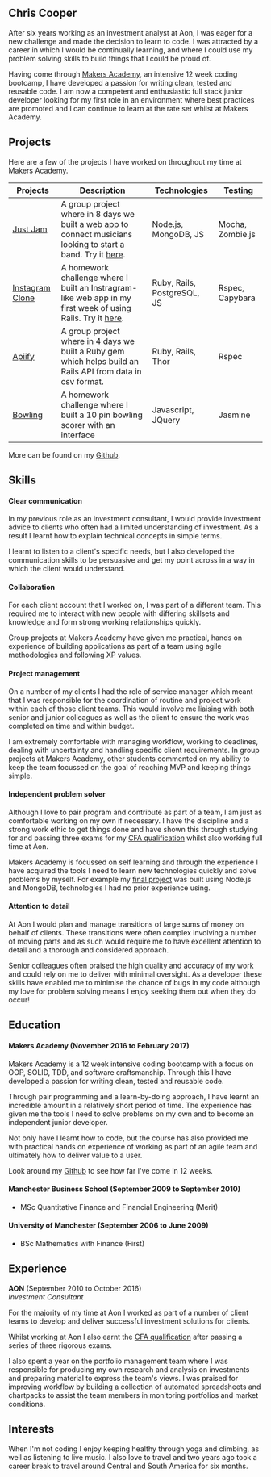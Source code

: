 ## Chris Cooper

After six years working as an investment analyst at Aon, I was eager for a new challenge and made the decision to learn to code. I was attracted by a career in which I would be continually learning, and where I could use my problem solving skills to build things that I could be proud of.

Having come through [Makers Academy](http://www.makersacademy.com/), an intensive 12 week coding bootcamp, I have developed a passion for writing clean, tested and reusable code. I am now a competent and enthusiastic full stack junior developer looking for my first role in an environment where best practices are promoted and I can continue to learn at the rate set whilst at Makers Academy.

## Projects

Here are a few of the projects I have worked on throughout my time at Makers Academy.


| Projects   | Description   | Technologies  | Testing |
| ---------- |---------------| --------------| --------- |
|[Just Jam](https://github.com/Gweaton/just-jam)|A group project where in 8 days we built a web app to connect musicians looking to start a band. Try it [here](http://just-jam.herokuapp.com/).| Node.js, MongoDB, JS |Mocha, Zombie.js|
| [Instagram Clone](https://github.com/cjcoops/instagram-challenge) | A homework challenge where I built an Instragram-like web app in my first week of using Rails. Try it [here](https://insta-clone-474.herokuapp.com/). | Ruby, Rails, PostgreSQL, JS | Rspec, Capybara |
| [Apiify](https://github.com/oscar-barlow/apiify)  | A group project where in 4 days we built a Ruby gem which helps build an Rails API from data in csv format. | Ruby, Rails, Thor | Rspec |
| [Bowling](https://github.com/cjcoops/bowling-challenge)| A homework challenge where I built a 10 pin bowling scorer with an interface| Javascript, JQuery | Jasmine |

More can be found on my [Github](https://github.com/cjcoops).


## Skills

#### Clear communication
In my previous role as an investment consultant, I would provide investment advice to clients who often had a limited understanding of investment. As a result I learnt how to explain technical concepts in simple terms.

I learnt to listen to a client's specific needs, but I also developed the communication skills to be persuasive and get my point across in a way in which the client would understand.

#### Collaboration
For each client account that I worked on, I was part of a different team. This required me to interact with new people with differing skillsets and knowledge and form strong working relationships quickly.

Group projects at Makers Academy have given me practical, hands on experience of building applications as part of a team using agile methodologies and following XP values.

#### Project management
On a number of my clients I had the role of service manager which meant that I was responsible for the coordination of routine and project work within each of those client teams. This would involve me liaising with both senior and junior colleagues as well as the client to ensure the work was completed on time and within budget.

I am extremely comfortable with managing workflow, working to deadlines, dealing with uncertainty and handling specific client requirements. In group projects at Makers Academy, other students commented on my ability to keep the team focussed on the goal of reaching MVP and keeping things simple.

#### Independent problem solver
Although I love to pair program and contribute as part of a team,  I am just as comfortable working on my own if necessary. I have the discipline and a strong work ethic to get things done and have shown this through studying for and passing three exams for my [CFA qualification](https://www.cfainstitute.org/programs/cfaprogram/Pages/index.aspx) whilst also working full time at Aon.

Makers Academy is focussed on self learning and through the experience I have acquired the tools I need to learn new technologies quickly and solve problems by myself. For example my [final project](https://github.com/Gweaton/just-jam) was built using Node.js and MongoDB, technologies I had no prior experience using.

#### Attention to detail
At Aon I would plan and manage transitions of large sums of money on behalf of clients. These transitions were often complex involving a number of moving parts and as such would require me to have excellent attention to detail and a thorough and considered approach.

Senior colleagues often praised the high quality and accuracy of my work and could rely on me to deliver with minimal oversight. As a developer these skills have enabled me to minimise the chance of bugs in my code although my love for problem solving means I enjoy seeking them out when they do occur!

## Education

#### Makers Academy (November 2016 to February 2017)

Makers Academy is a 12 week intensive coding bootcamp with a focus on OOP, SOLID, TDD, and software craftsmanship. Through this I have developed a passion for writing clean, tested and reusable code.

Through pair programming and a learn-by-doing approach, I have learnt an incredible amount in a relatively short period of time. The experience has given me the tools I need to solve problems on my own and to become an independent junior developer.

Not only have I learnt how to code, but the course has also provided me with practical hands on experience of working as part of an agile team and ultimately how to deliver value to a user.

Look around my [Github](https://github.com/cjcoops) to see how far I've come in 12 weeks.

#### Manchester Business School (September 2009 to September 2010)

- MSc Quantitative Finance and Financial Engineering (Merit)

#### University of Manchester (September 2006 to June 2009)

- BSc Mathematics with Finance (First)

## Experience

**AON** (September 2010 to October 2016)    
*Investment Consultant*

For the majority of my time at Aon I worked as part of a number of client teams to develop and deliver successful investment solutions for clients.

Whilst working at Aon I also earnt the [CFA qualification](https://www.cfainstitute.org/programs/cfaprogram/Pages/index.aspx) after passing a series of three rigorous exams.

I also spent a year on the portfolio management team where I was responsible for producing my own research and analysis on investments and preparing material to express the team's views. I was praised for improving workflow by building a collection of automated spreadsheets and chartpacks to assist the team members in monitoring portfolios and market conditions.


## Interests

When I'm not coding I enjoy keeping healthy through yoga and climbing, as well as listening to live music. I also love to travel and two years ago took a career break to travel around Central and South America for six months.
